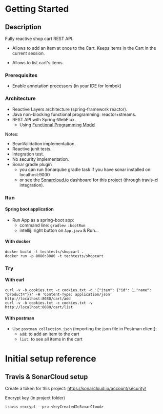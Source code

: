 # Getting Started

## Description

Fully reactive shop cart REST API.

- Allows to add an Item at once to the Cart.  Keeps items in the Cart in the current session.

- Allows to list cart's items.

### Prerequisites
- Enable annotation processors (in your IDE for lombok)

### Architecture
- Reactive Layers architecture (spring-framework reactor).
- Java non-blocking functional programming: reactor+streams.
- REST API with Spring-WebFlux.
    - Using [Functional Programming Model](https://docs.spring.io/spring-framework/docs/5.0.0.BUILD-SNAPSHOT/spring-framework-reference/html/web-reactive.html#_functional_programming_model)

Notes:
- BeanValidation implementation.
- Reactive junit tests.
- Integration test.
- No security implementation.
- Sonar gradle plugin
    - you can run Sonarqube gradle task if you have sonar installed on localhost:9000
    - or see the [Sonarcloud.io](https://sonarcloud.io/dashboard?id=com.dgf%3AshopCart) dashboard for this project (through travis-ci integration).
  
### Run
#### Spring boot application
- Run App as a spring-boot app:
    - command line: `gradlew :bootRun`
    - intellij: right button on `App.java` & Run...
#### With docker

    docker build -t techtests/shopcart .
    docker run -p 8080:8080 -t techtests/shopcart

### Try
#### With curl

    curl -v -b cookies.txt -c cookies.txt -d '{"item": {"id": 1,"name": "product4"}}' -H 'Content-Type: application/json' http://localhost:8080/cart/add
    curl -v -b cookies.txt -c cookies.txt -v http://localhost:8080/cart/list
#### With postman
- Use `postman_collection.json` (importing the json file in Postman client):
    - `add`: to add an item to the cart
    - `list`: to see all items in the cart

# Initial setup reference

## Travis & SonarCloud setup

Create a token for this project: https://sonarcloud.io/account/security/

Encrypt key (in project folder)
    
    travis encrypt --pro <keyCreatedInSonarCloud>
    
